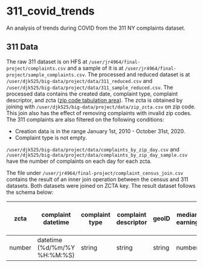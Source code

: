 # 311_covid_trends
An analysis of trends during COVID from the 311 NY complaints dataset.

## 311 Data

The raw 311 dataset is on HFS at `/user/jr4964/final-project/complaints.csv` and a sample of it is at `/user/jr4964/final-project/sample_complaints.csv`. The processed and reduced dataset is at `/user/djk525/big-data/project/data/311_reduced.csv` and `/user/djk525/big-data/project/data/311_sample_reduced.csv`. The processed data contains the created date, complaint type, complaint descriptor, and zcta ([zip code tabulation area](https://www.census.gov/programs-surveys/geography/guidance/geo-areas/zctas.html)). The zcta is obtained by joining with `/user/djk525/big-data/project/data/zip_zcta.csv` on zip code. This join also has the effect of removing complaints with invalid zip codes. The 311 complaints are also filtered on the following conditions:

- Creation data is in the range January 1st, 2010 - October 31st, 2020.
- Complaint type is not empty.

`/user/djk525/big-data/project/data/complaints_by_zip_day.csv` and `/user/djk525/big-data/project/data/complaints_by_zip_day_sample.csv` have the number of complaints on each day for each zcta.

The file under `/user/jr4964/final-project/complaint_census_join.csv` contains the result of an inner join operation between the census and 311 datasets. Both datasets were joined on ZCTA key. The result dataset follows the schema below:


zcta    |        complaint datetime     | complaint type | complaint descriptor | geoID | median earning | full time median earning | full time mean
----    |        ------------------     | -------------- | -------------------- | ----- | -------------- | ------------------------ | ---------------         
number  | datetime (%d/%m/%Y %H:%M:%S)  | string         | string               | string| number         | number                   | number 

